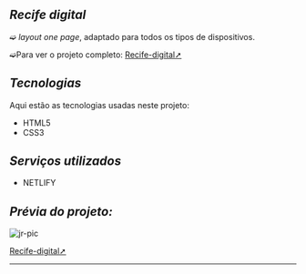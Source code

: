 ## _Recife digital_

➫ _layout one page_, adaptado para todos os tipos de dispositivos.

➫Para ver o projeto completo: [Recife-digital➚](https://recife-site.netlify.app/)

## _Tecnologias_ 

Aqui estão as tecnologias usadas neste projeto:

* HTML5
* CSS3

## _Serviços utilizados_
* NETLIFY

## _Prévia do projeto:_ 
<img align="center" alt="jr-pic"  src="https://user-images.githubusercontent.com/110427773/194071678-2164594b-58f3-490f-937c-0d9303a8cc7c.png">

[Recife-digital➚](https://recife-digital.netlify.app/)
***






 
